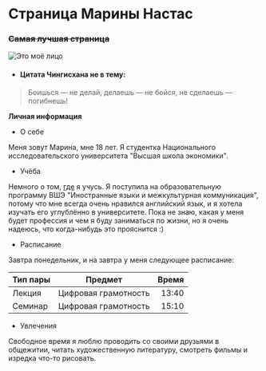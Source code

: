 # Страница Марины Настас
### ~~Самая лучшая страница~~
![Это моё лицо](https://pp.userapi.com/c836521/v836521409/52892/4r4oFRsUsoI.jpg "Это я")

- #### Цитата Чингисхана не в тему:
> Боишься — не делай, делаешь — не бойся, не сделаешь — погибнешь!

**Личная информация**
- О себe

Меня зовут Марина, мне 18 лет. Я студентка Национального исследовательского университета "Высшая школа экономики". 

- Учёба

Немного о том, [где](https://www.hse.ru/ba/lang/ "FLACC") я учусь. Я поступила на образовательную программу ВШЭ "Иностранные языки и межкультурная коммуникация", потому что мне всегда очень нравился английский язык, и я хотела изучать его углублённо в университете. Пока не знаю, какая у меня будет профессия и чем я буду заниматься по жизни, но я очень надеюсь, что когда-нибудь это прояснится :)

- Расписание

Завтра понедельник, и на завтра у меня следующее расписание:

Тип пары | Предмет | Время |
:-------------| :--------:| -------:
Лекция | Цифровая грамотность | 13:40
Семинар | Цифровая грамотность | 15:10

- Увлечения

Свободное время я люблю проводить со своими друзьями в общежитии, читать художественную литературу, смотреть фильмы и изредка что-то рисовать.

